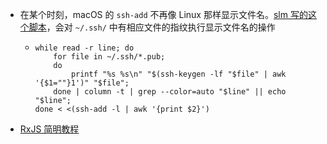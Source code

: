 - 在某个时刻，macOS 的 `ssh-add` 不再像 Linux  那样显示文件名。[slm 写的这个脚本](https://unix.stackexchange.com/a/566474)，会对 `~/.ssh/` 中有相应文件的指纹执行显示文件名的操作
	- ```
	  while read -r line; do
	      for file in ~/.ssh/*.pub;
	      do
	          printf "%s %s\n" "$(ssh-keygen -lf "$file" | awk '{$1=""}1')" "$file";
	      done | column -t | grep --color=auto "$line" || echo "$line";
	  done < <(ssh-add -l | awk '{print $2}')
	  ```
- [RxJS 简明教程](https://angular.cn/guide/rx-library)